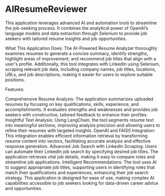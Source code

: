 # AIResumeReviewer

This application leverages advanced AI and automation tools to streamline the job-seeking process. It combines the analytical power of OpenAI’s language models and data extraction through Selenium to provide job seekers with tailored resume insights and job opportunities.

What This Application Does: The AI-Powered Resume Analyzer thoroughly examines resumes to generate a concise summary, identify strengths, highlight areas of improvement, and recommend job titles that align with a user's profile. Additionally, this tool integrates with LinkedIn using Selenium, scraping relevant job data, including company names, job titles, locations, URLs, and job descriptions, making it easier for users to explore suitable positions.

Features:

Comprehensive Resume Analysis: The application summarizes uploaded resumes by focusing on key qualifications, skills, experience, and accomplishments. It evaluates strengths and weaknesses and provides job seekers with constructive, tailored feedback to enhance their profiles.
Insightful Text Analysis: Using LangChain, the tool segments resume text into meaningful sections, improving analysis precision and allowing users to refine their resumes with targeted insights.
OpenAI and FAISS Integration: This integration enables efficient information retrieval by transforming resume content into vectors, facilitating accurate analysis and effective response generation.
Advanced Job Search with LinkedIn Scraping: Users can automate their LinkedIn job search by specifying desired job titles. The application retrieves vital job details, making it easy to compare roles and streamline job applications.
Intelligent Recommendations: The tool uses AI to suggest appropriate job titles, supporting users in identifying roles that match their qualifications and experiences, enhancing their job search strategy.
This application is designed for ease of use, making complex AI capabilities accessible to job seekers looking for data-driven career advice and opportunities.

